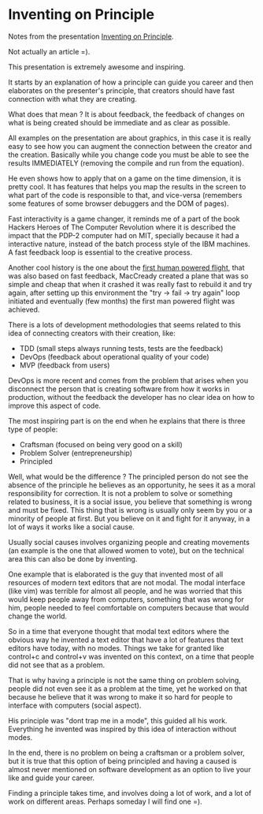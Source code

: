 # Inventing on Principle

Notes from the presentation [Inventing on Principle](https://vimeo.com/36579366).

Not actually an article =).

This presentation is extremely awesome and inspiring.

It starts by an explanation of how a principle can guide you career
and then elaborates on the presenter's principle, that creators should have
fast connection with what they are creating.

What does that mean ? It is about feedback, the feedback of changes
on what is being created should be immediate and as clear as possible.

All examples on the presentation are about graphics, in this case it is
really easy to see how you can augment the connection between the creator
and the creation. Basically while you change code you must be able to
see the results IMMEDIATELY (removing the compile and run from the equation).

He even shows how to apply that on a game on the time dimension, it is pretty
cool. It has features that helps you map the results in the screen to what
part of the code is responsible to that, and vice-versa (remembers some features
of some browser debuggers and the DOM of pages).

Fast interactivity is a game changer, it reminds me of a part of the book
Hackers Heroes of The Computer Revolution where it is described the impact
that the PDP-2 computer had on MIT, specially because it had a interactive
nature, instead of the batch process style of the IBM machines. A fast
feedback loop is essential to the creative process.

Another cool history is the one about the
[first human powered flight](https://en.wikipedia.org/wiki/Human-powered_aircraft), that
was also based on fast feedback, MacCready created a plane that was so simple
and cheap that when it crashed it was really fast to rebuild it and try again,
after setting up this environment the "try -> fail -> try again" loop initiated
and eventually (few months) the first man powered flight was achieved.

There is a lots of development methodologies that seems related to this idea
of connecting creators with their creation, like:

* TDD (small steps always running tests, tests are the feedback)
* DevOps (feedback about operational quality of your code)
* MVP (feedback from users)

DevOps is more recent and comes from the problem that arises when you
disconnect the person that is creating software from how it works in
production, without the feedback the developer has no clear idea on
how to improve this aspect of code.

The most inspiring part is on the end when he explains that there is
three type of people:

* Craftsman (focused on being very good on a skill)
* Problem Solver (entrepreneurship)
* Principled

Well, what would be the difference ? The principled person do not see
the absence of the principle he believes as an opportunity, he sees it
as a moral responsibility for correction. It is not a problem to solve or
something related to business, it is a social issue, you believe that
something is wrong and must be fixed. This thing that is wrong is usually
only seem by you or a minority of people at first. But you believe on it
and fight for it anyway, in a lot of ways it works like a social cause.

Usually social causes involves organizing people and creating movements
(an example is the one that allowed women to vote), but on the technical area
this can also be done by inventing.

One example that is elaborated is the guy that invented most of all
resources of modern text editors that are not modal. The modal interface
(like vim) was terrible for almost all people, and he was worried that
this would keep people away from computers, something that was wrong for
him, people needed to feel comfortable on computers because that would
change the world.

So in a time that everyone thought that modal text editors where the obvious
way he invented a text editor that have a lot of features that text
editors have today, with no modes. Things we take for granted like control+c
and control+v was invented on this context, on a time that people did not
see that as a problem.

That is why having a principle is not the same thing on problem solving,
people did not even see it as a problem at the time, yet he worked on that
because he believe that it was wrong to make it so hard for people to
interface with computers (social aspect).

His principle was "dont trap me in a mode", this guided all his work.
Everything he invented was inspired by this idea of interaction without
modes.

In the end, there is no problem on being a craftsman or a problem solver,
but it is true that this option of being principled and having a caused
is almost never mentioned on software development as an option to live
your like and guide your career.

Finding a principle takes time, and involves doing a lot of work, and
a lot of work on different areas. Perhaps someday I will find one =).
